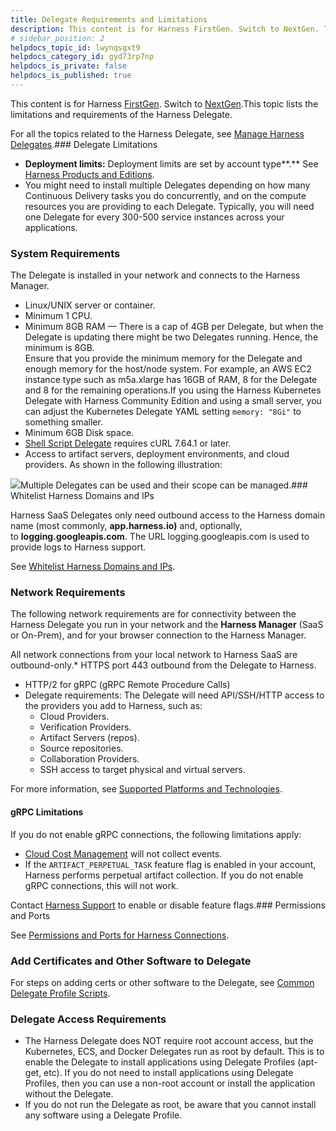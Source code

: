 ```yaml
---
title: Delegate Requirements and Limitations
description: This content is for Harness FirstGen. Switch to NextGen. This topic lists the limitations and requirements of the Harness Delegate. For all the topics related to the Harness Delegate, see Manage Harn…
# sidebar_position: 2
helpdocs_topic_id: lwynqsgxt9
helpdocs_category_id: gyd73rp7np
helpdocs_is_private: false
helpdocs_is_published: true
---
```


This content is for Harness [FirstGen](https://docs.harness.io/article/1fjmm4by22). Switch to [NextGen](/article/k7sbhe419w-delegate-requirements-and-limitations).This topic lists the limitations and requirements of the Harness Delegate.

For all the topics related to the Harness Delegate, see [Manage Harness Delegates](/category/gyd73rp7np-manage-delegates).### Delegate Limitations

* **Deployment limits:** Deployment limits are set by account type**.** See [Harness Products and Editions](/article/y1t8hhz4y5-harness-editions).
* You might need to install multiple Delegates depending on how many Continuous Delivery tasks you do concurrently, and on the compute resources you are providing to each Delegate. Typically, you will need one Delegate for every 300-500 service instances across your applications.

### System Requirements

The Delegate is installed in your network and connects to the Harness Manager.

* Linux/UNIX server or container.
* ​Minimum 1 CPU.
* Minimum 8GB RAM — There is a cap of 4GB per Delegate, but when the Delegate is updating there might be two Delegates running. Hence, the minimum is 8GB.  
Ensure that you provide the minimum memory for the Delegate and enough memory for the host/node system. For example, an AWS EC2 instance type such as m5a.xlarge has 16GB of RAM, 8 for the Delegate and 8 for the remaining operations.If you using the Harness Kubernetes Delegate with Harness Community Edition and using a small server, you can adjust the Kubernetes Delegate YAML setting `memory: "8Gi"` to something smaller.
* Minimum 6GB Disk space.
* [Shell Script Delegate](/article/8o4cwqj1kv-install-shellscript-delegate) requires cURL 7.64.1 or later.
* Access to artifact servers, deployment environments, and cloud providers. As shown in the following illustration:

![](https://files.helpdocs.io/kw8ldg1itf/articles/lwynqsgxt9/1598392684741/image.png)Multiple Delegates can be used and their scope can be managed.### Whitelist Harness Domains and IPs

Harness SaaS Delegates only need outbound access to the Harness domain name (most commonly, **app.harness.io)** and, optionally, to **logging.googleapis.com**. The URL logging.googleapis.com is used to provide logs to Harness support.

See [Whitelist Harness Domains and IPs](/article/7a55dbryup-whitelist-harness-domains-and-ips).

### Network Requirements

The following network requirements are for connectivity between the Harness Delegate you run in your network and the **Harness Manager** (SaaS or On-Prem), and for your browser connection to the Harness Manager.

All network connections from your local network to Harness SaaS are outbound-only.* HTTPS port 443 outbound from the Delegate to Harness.
* HTTP/2 for gRPC (gRPC Remote Procedure Calls)
* Delegate requirements: The Delegate will need API/SSH/HTTP access to the providers you add to Harness, such as:
	+ Cloud Providers.
	+ Verification Providers.
	+ Artifact Servers (repos).
	+ Source repositories.
	+ Collaboration Providers.
	+ SSH access to target physical and virtual servers.

For more information, see [Supported Platforms and Technologies](/article/220d0ojx5y-supported-platforms).

#### gRPC Limitations

If you do not enable gRPC connections, the following limitations apply:

* [Cloud Cost Management](/article/rr85306lq8-continuous-efficiency-overview) will not collect events.
* If the `ARTIFACT_PERPETUAL_TASK` feature flag is enabled in your account, Harness performs perpetual artifact collection. If you do not enable gRPC connections, this will not work.

Contact [Harness Support](mailto:support@harness.io) to enable or disable feature flags.### Permissions and Ports

See [Permissions and Ports for Harness Connections](/article/11hjhpatqz-connectivity-and-permissions-requirements).

### Add Certificates and Other Software to Delegate

For steps on adding certs or other software to the Delegate, see [Common Delegate Profile Scripts](/article/nxhlbmbgkj-common-delegate-profile-scripts).

### Delegate Access Requirements

* The Harness Delegate does NOT require root account access, but the Kubernetes, ECS, and Docker Delegates run as root by default. This is to enable the Delegate to install applications using Delegate Profiles (apt-get, etc). If you do not need to install applications using Delegate Profiles, then you can use a non-root account or install the application without the Delegate.
* If you do not run the Delegate as root, be aware that you cannot install any software using a Delegate Profile.

